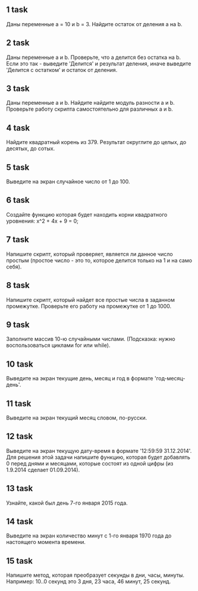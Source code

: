 ## 1 task

Даны переменные a = 10 и b = 3. Найдите остаток от деления a на b.

## 2 task

Даны переменные a и b. Проверьте, что a делится без остатка на b. Если это так - выведите 'Делится' и результат деления, иначе выведите 'Делится с остатком' и остаток от деления.

## 3 task

Даны переменные a и b. Найдите найдите модуль разности a и b. Проверьте работу скрипта самостоятельно для различных a и b.

## 4 task

Найдите квадратный корень из 379. Результат округлите до целых, до десятых, до сотых.

## 5 task

Выведите на экран случайное число от 1 до 100.

## 6 task

Создайте функцию которая будет находить корни квадратного уровнения:
x^2 + 4x + 9 = 0;

## 7 task

Напишите скрипт, который проверяет, является ли данное число простым (простое число - это то, которое делится только на 1 и на само себя).

## 8 task

Напишите скрипт, который найдет все простые числа в заданном промежутке. Проверьте его работу на промежутке от 1 до 1000.

## 9 task

Заполните массив 10-ю случайными числами. (Подсказка: нужно воспользоваться циклами for или while).

## 10 task

Выведите на экран текущие день, месяц и год в формате 'год-месяц-день'.

## 11 task

Выведите на экран текущий месяц словом, по-русски.

## 12 task 

Выведите на экран текущую дату-время в формате '12:59:59 31.12.2014'. Для решения этой задачи напишите функцию, которая будет добавлять 0 перед днями и месяцами, которые состоят из одной цифры (из 1.9.2014 сделает 01.09.2014).

## 13 task

Узнайте, какой был день 7-го января 2015 года.

## 14 task

Выведите на экран количество минут с 1-го января 1970 года до настоящего момента времени.

## 15 task

Напишите метод, которая преобразует секунды в дни, часы, минуты. Например: 10..0 секунд это 3 дня, 23 часа, 46 минут, 25 секунд.


